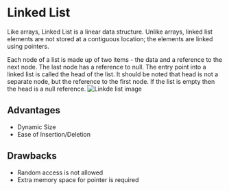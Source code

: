 # Linked List
 Like arrays, Linked List is a linear data structure. Unlike arrays, linked list elements are not stored at a contiguous location; the elements are linked using pointers.
 
Each node of a list is made up of two items - the data and a reference to the next node. The last node has a reference to null. The entry point into a linked list is called the head of the list. It should be noted that head is not a separate node, but the reference to the first node. If the list is empty then the head is a null reference.
![Linkde list image](https://media.geeksforgeeks.org/wp-content/cdn-uploads/gq/2013/03/Linkedlist.png)

## Advantages
* Dynamic Size 
* Ease of Insertion/Deletion

## Drawbacks
* Random access is not allowed 
* Extra memory space for pointer is required
